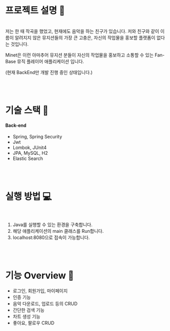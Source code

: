 # 프로젝트 설명 🎵

<br/>
 저는 한 때 작곡을 했었고, 현재에도 음악을 하는 친구가 있습니다. 저와 친구와 같이 이름이 알려지지 않은 뮤지션들의 가장 큰 고충은, 자신의 작업물을 홍보할 플랫폼이 없다는 것입니다.
 
 Minet은 이런 아마추어 뮤지션 분들이 자신의 작업물을 홍보하고 소통할 수 있는 Fan-Base 뮤직 플레이어 애플리케이션 입니다.
 
 (현재 BackEnd만 개발 진행 중인 상태입니다.)

<br/>
<br/>

# 기술 스택 📃


#### Back-end
+ Spring, Spring Security
+ Jwt
+ Lombok, JUnit4
+ JPA, MySQL, H2
+ Elastic Search

<br/>
<br/>

# 실행 방법 💻

<br/>

1. Java를 실행할 수 있는 환경을 구축합니다.
2. 해당 애플리케이션의 main 클래스를 Run합니다.
3. localhost:8080으로 접속이 가능합니다.

<br/>
<br/>

# 기능 Overview 📇

- 로그인, 회원가입, 마이페이지
- 인증 기능
- 음악 다운로드, 업로드 등의 CRUD
- 간단한 검색 기능
- 차트 생성 기능
- 좋아요, 팔로우 CRUD

<br/>
<br/>
